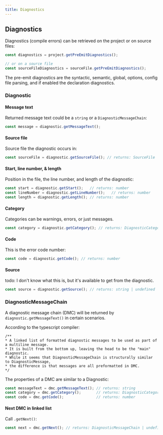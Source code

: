 ```yaml
---
title: Diagnostics
---
```


## Diagnostics

Diagnostics (compile errors) can be retrieved on the project or on source files:

```ts
const diagnostics = project.getPreEmitDiagnostics();

// or on a source file
const sourceFileDiagnostics = sourceFile.getPreEmitDiagnostics();
```

The pre-emit diagnostics are the syntactic, semantic, global, options, config file parsing, and if enabled the declaration diagnostics.

### Diagnostic

#### Message text

Returned message text could be a `string` or a `DiagnosticMessageChain`:

```ts
const message = diagnostic.getMessageText();
```

#### Source file

Source file the diagnostic occurs in:

```ts
const sourceFile = diagnostic.getSourceFile(); // returns: SourceFile | undefined
```

#### Start, line number, & length

Position in the file, the line number, and length of the diagnostic:

```ts
const start = diagnostic.getStart();   // returns: number
const lineNumber = diagnostic.getLineNumber();   // returns: number
const length = diagnostic.getLength(); // returns: number
```

#### Category

Categories can be warnings, errors, or just messages.

```ts
const category = diagnostic.getCategory(); // returns: DiagnosticCategory
```

#### Code

This is the error code number:

```ts
const code = diagnostic.getCode(); // returns: number
```

#### Source

todo: I don't know what this is, but it's available to get from the diagnostic.

```ts
const source = diagnostic.getSource(); // returns: string | undefined
```

### DiagnosticMessageChain

A diagnostic message chain (DMC) will be returned by `diagnostic.getMessageText()` in certain scenarios.

According to the typescript compiler:

```
/**
* A linked list of formatted diagnostic messages to be used as part of a multiline message.
* It is built from the bottom up, leaving the head to be the "main" diagnostic.
* While it seems that DiagnosticMessageChain is structurally similar to DiagnosticMessage,
* the difference is that messages are all preformatted in DMC.
*/
```

The properties of a DMC are similar to a Diagnostic:

```ts
const messageText = dmc.getMessageText(); // returns: string
const category = dmc.getCategory();       // returns: DiagnosticCategory
const code = dmc.getCode();               // returns: number
```

#### Next DMC in linked list

Call `.getNext()`:

```ts
const next = dmc.getNext(); // returns: DiagnosticMessageChain | undefined
```
